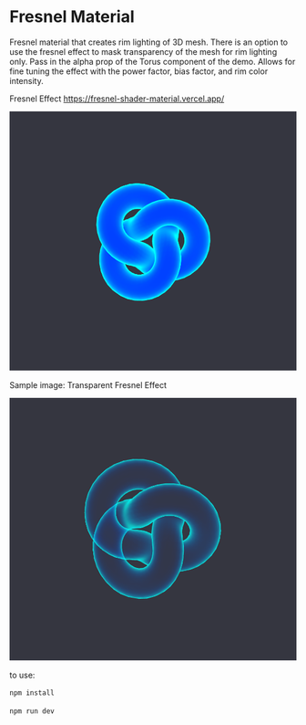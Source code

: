 # Fresnel Material
Fresnel material that creates rim lighting of 3D mesh. There is an option to use the fresnel effect to mask transparency of the mesh for rim lighting only. Pass in the alpha prop of the Torus component of the demo. Allows for fine tuning the effect with the power factor, bias factor, and rim color intensity.

Fresnel Effect https://fresnel-shader-material.vercel.app/


![Fresnel Demo](https://github.com/otanodesignco/Fresnel-Shader-Material/blob/main/fresnel.png?raw=true)

Sample image: Transparent Fresnel Effect

![Fresnel Alpha Demo](https://github.com/otanodesignco/Fresnel-Shader-Material/blob/main/transparentfresnel.png?raw=true)

to use:

```
npm install

npm run dev
```

